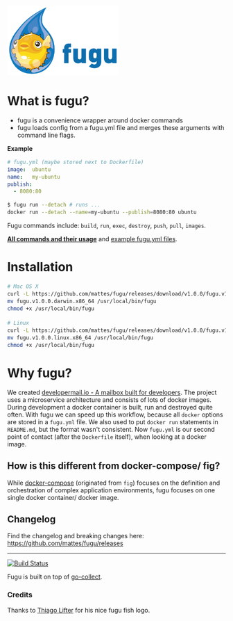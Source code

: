<img src="fugu.png" height="160">

# What is fugu?

 * fugu is a convenience wrapper around docker commands
 * fugu loads config from a fugu.yml file and 
   merges these arguments with command line flags.

__Example__

```yml
# fugu.yml (maybe stored next to Dockerfile)
image:  ubuntu
name:   my-ubuntu
publish:
  - 8080:80
```

```bash
$ fugu run --detach # runs ...
docker run --detach --name=my-ubuntu --publish=8080:80 ubuntu
```

Fugu commands include: ``build``, ``run``, ``exec``, ``destroy``, 
``push``, ``pull``, ``images``.

__[All commands and their usage](https://github.com/mattes/fugu/blob/v1/fugu/usage.txt)__
and [example fugu.yml files](https://github.com/mattes/fugu/tree/v1/examples).

# Installation

```bash
# Mac OS X
curl -L https://github.com/mattes/fugu/releases/download/v1.0.0/fugu.v1.0.0.darwin.x86_64.tar.gz | tar xvz
mv fugu.v1.0.0.darwin.x86_64 /usr/local/bin/fugu
chmod +x /usr/local/bin/fugu

# Linux
curl -L https://github.com/mattes/fugu/releases/download/v1.0.0/fugu.v1.0.0.linux.x86_64.tar.gz | tar xvz
mv fugu.v1.0.0.linux.x86_64 /usr/local/bin/fugu
chmod +x /usr/local/bin/fugu
```

# Why fugu?

We created [developermail.io - A mailbox built for developers](https://developermail.io).
The project uses a microservice architecture and consists of lots of docker images. 
During development a docker container is built, run and destroyed quite often.
With fugu we can speed up this workflow, because all ``docker`` options
are stored in a ``fugu.yml`` file. 
We also used to put ``docker run`` statements 
in ``README.md``, but the format wasn't consistent. Now ``fugu.yml`` is our second point of contact 
(after the ``Dockerfile`` itself), when looking at a docker image.


## How is this different from docker-compose/ fig?

While [docker-compose](https://docs.docker.com/compose) (originated from ``fig``) 
focuses on the definition and orchestration of complex application environments, 
fugu focuses on one single docker container/ docker image.

## Changelog

Find the changelog and breaking changes here:
https://github.com/mattes/fugu/releases


---

[![Build Status](https://travis-ci.org/mattes/fugu.svg?branch=v1)](https://travis-ci.org/mattes/fugu)

Fugu is built on top of [go-collect](https://github.com/mattes/go-collect).

### Credits

Thanks to [Thiago Lifter](https://dribbble.com/golifter) for his nice fugu fish logo.
